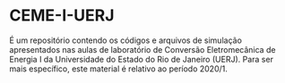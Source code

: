 # CEME-I-UERJ
É um repositório contendo os códigos e arquivos de simulação apresentados nas aulas de laboratório de Conversão Eletromecânica de Energia I da Universidade do Estado do Rio de Janeiro (UERJ). Para ser mais específico, este material é relativo ao período 2020/1.
